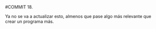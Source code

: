 #COMMIT 18.

Ya no se va a actualizar esto, almenos que pase algo más relevante que crear un programa más.
